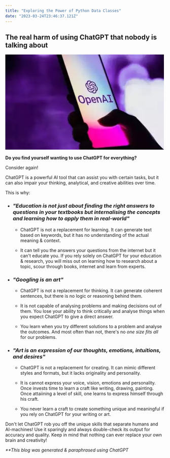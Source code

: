 ```yaml
---
title: "Exploring the Power of Python Data Classes"
date: "2023-03-24T23:46:37.121Z"
---
```

## The real harm of using ChatGPT that nobody is talking about

<img src="chat-gpt-harms.jpg" style="width: 500px; height: 300px;">

**Do you find yourself wanting to use ChatGPT for everything?** 

Consider again! 

ChatGPT is a powerful AI tool that can assist you with certain tasks, but it can also impair your thinking, analytical, and creative abilities over time. 

This is why:

- ### _"Education is not just about finding the right answers to questions in your textbooks but internalising the concepts and learning how to apply them in real-world"_

    - ChatGPT is not a replacement for learning. It can generate text based on keywords, but it has no understanding of the actual meaning & context. 

    - It can tell you the answers your questions from the internet but it can't educate you. If you rely solely on ChatGPT for your education & research, you will miss out on learning how to research about a topic, scour through books, internet and learn from experts.


- ### _"Googling is an art"_
    - ChatGPT is not a replacement for thinking. It can generate coherent sentences, but there is no logic or reasoning behind them. 

    - It is not capable of analysing problems and making decisions out of them. You lose your ability to think critically and analyse things when you expect ChatGPT to give a direct answer.

    - You learn when you try different solutions to a problem and analyse the outcomes. And most often than not, there's no _one size fits all_ for our problems.
 
- ### _"Art is an expression of our thoughts, emotions, intuitions, and desires"_

    - ChatGPT is not a replacement for creating. It can mimic different styles and formats, but it lacks originality and personality. 

    - It is cannot express your voice, vision, emotions and personality. Once invests time to learn a craft like writing, drawing, painting. Once attaiining a level of skill, one learns to express himself through his craft. 
    - You never learn a craft to create something unique and meaningful if you rely on ChatGPT for your writing or art.

Don't let ChatGPT rob you off the unique skills that separate humans and AI-machines! Use it sparingly and always double-check its output for accuracy and quality. Keep in mind that nothing can ever replace your own brain and creativity!



_**This blog was generated & paraphrased using ChatGPT_